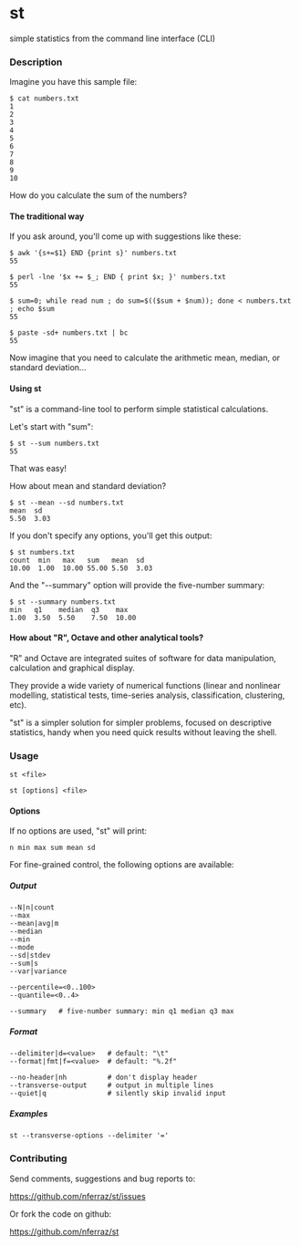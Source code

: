 st
==

simple statistics from the command line interface (CLI)

### Description

Imagine you have this sample file:

    $ cat numbers.txt
    1
    2
    3
    4
    5
    6
    7
    8
    9
    10

How do you calculate the sum of the numbers?

#### The traditional way

If you ask around, you'll come up with suggestions like these:

    $ awk '{s+=$1} END {print s}' numbers.txt
    55

    $ perl -lne '$x += $_; END { print $x; }' numbers.txt
    55

    $ sum=0; while read num ; do sum=$(($sum + $num)); done < numbers.txt ; echo $sum
    55

    $ paste -sd+ numbers.txt | bc
    55

Now imagine that you need to calculate the arithmetic mean, median,
or standard deviation...


#### Using st

"st" is a command-line tool to perform simple statistical calculations.

Let's start with "sum":

    $ st --sum numbers.txt
    55

That was easy!

How about mean and standard deviation?

    $ st --mean --sd numbers.txt
    mean  sd
    5.50  3.03

If you don't specify any options, you'll get this output:

    $ st numbers.txt
    count  min   max   sum   mean  sd
    10.00  1.00  10.00 55.00 5.50  3.03

And the "--summary" option will provide the five-number summary:

    $ st --summary numbers.txt
    min   q1    median  q3    max
    1.00  3.50  5.50    7.50  10.00


#### How about "R", Octave and other analytical tools?

"R" and Octave are integrated suites of software for data manipulation,
calculation and graphical display.

They provide a wide variety of numerical functions (linear and
nonlinear modelling, statistical tests, time-series analysis,
classification, clustering, etc).

"st" is a simpler solution for simpler problems, focused on descriptive
statistics, handy when you need quick results without leaving the shell.


### Usage

    st <file>

    st [options] <file>

#### Options

If no options are used, "st" will print:

    n min max sum mean sd

For fine-grained control, the following options are available:

##### Output

    --N|n|count
    --max
    --mean|avg|m
    --median
    --min
    --mode
    --sd|stdev
    --sum|s
    --var|variance

    --percentile=<0..100>
    --quantile=<0..4>

    --summary   # five-number summary: min q1 median q3 max

##### Format

    --delimiter|d=<value>   # default: "\t"
    --format|fmt|f=<value>  # default: "%.2f"

    --no-header|nh          # don't display header
    --transverse-output     # output in multiple lines
    --quiet|q               # silently skip invalid input

##### Examples

    st --transverse-options --delimiter '='


### Contributing

Send comments, suggestions and bug reports to:

https://github.com/nferraz/st/issues

Or fork the code on github:

https://github.com/nferraz/st
